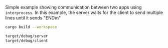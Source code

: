 Simple example showing communication between two apps using `interprocess`.
In this example, the server waits for the client to send multiple lines until it sends "END\n"

```bash
cargo build --workspace

target/debug/server
target/debug/client
```
